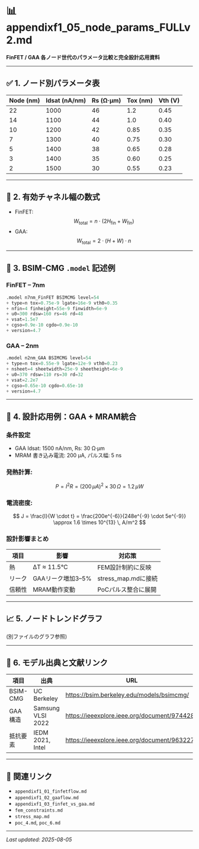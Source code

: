 # 📊 appendixf1_05_node_params_FULLv2.md  
**FinFET / GAA 各ノード世代のパラメータ比較と完全設計応用資料**

---

## ✅ 1. ノード別パラメータ表

| Node (nm) | Idsat (nA/nm) | Rs (Ω·μm) | Tox (nm) | Vth (V) |
|-----------|----------------|------------|-----------|----------|
| 22        | 1000           | 46         | 1.2       | 0.45     |
| 14        | 1100           | 44         | 1.0       | 0.40     |
| 10        | 1200           | 42         | 0.85      | 0.35     |
| 7         | 1300           | 40         | 0.75      | 0.30     |
| 5         | 1400           | 38         | 0.65      | 0.28     |
| 3         | 1400           | 35         | 0.60      | 0.25     |
| 2         | 1500           | 30         | 0.55      | 0.23     |

---

## 📐 2. 有効チャネル幅の数式

- FinFET:
  $$
  W_{\mathrm{total}} = n \cdot (2H_{\mathrm{fin}} + W_{\mathrm{fin}})
  $$
- GAA:
  $$
  W_{\mathrm{total}} = 2 \cdot (H + W) \cdot n
  $$

---

## 💾 3. BSIM-CMG `.model` 記述例

### FinFET – 7nm
```verilog
.model n7nm_FinFET BSIMCMG level=54
+ type=n tox=0.75e-9 lgate=16e-9 vth0=0.35
+ nfin=4 finheight=55e-9 finwidth=6e-9
+ u0=300 rdsw=160 rs=46 rd=48
+ vsat=1.5e7
+ cgso=0.9e-10 cgdo=0.9e-10
+ version=4.7
```

### GAA – 2nm
```verilog
.model n2nm_GAA BSIMCMG level=54
+ type=n tox=0.55e-9 lgate=12e-9 vth0=0.23
+ nsheet=4 sheetwidth=25e-9 sheetheight=6e-9
+ u0=370 rdsw=110 rs=30 rd=32
+ vsat=2.2e7
+ cgso=0.65e-10 cgdo=0.65e-10
+ version=4.7
```

---

## 🔧 4. 設計応用例：GAA + MRAM統合

### 条件設定
- GAA Idsat: 1500 nA/nm, Rs: 30 Ω·μm
- MRAM 書き込み電流: 200 μA, パルス幅: 5 ns

### 発熱計算:
$$
P = I^2 R = (200 \, \mu A)^2 \times 30 \, \Omega = 1.2 \, \mu W
$$

### 電流密度:
$$
J = \frac{I}{W \cdot t} = \frac{200e^{-6}}{248e^{-9} \cdot 5e^{-9}} \approx 1.6 \times 10^{13} \, A/m^2
$$

### 設計影響まとめ
| 項目 | 影響 | 対応策 |
|------|------|--------|
| 熱 | ΔT ≈ 11.5°C | FEM設計制約に反映 |
| リーク | GAAリーク増加3–5% | stress_map.mdに接続 |
| 信頼性 | MRAM動作変動 | PoCパルス整合に展開 |

---

## 📈 5. ノードトレンドグラフ

(別ファイルのグラフ参照)

---

## 📘 6. モデル出典と文献リンク

| 項目 | 出典 | URL |
|------|------|-----|
| BSIM-CMG | UC Berkeley | https://bsim.berkeley.edu/models/bsimcmg/ |
| GAA構造 | Samsung VLSI 2022 | https://ieeexplore.ieee.org/document/9744284 |
| 抵抗要素 | IEDM 2021, Intel | https://ieeexplore.ieee.org/document/9632273 |

---

## 📎 関連リンク

- `appendixf1_01_finfetflow.md`
- `appendixf1_02_gaaflow.md`
- `appendixf1_03_finfet_vs_gaa.md`
- `fem_constraints.md`
- `stress_map.md`
- `poc_4.md`, `poc_6.md`

---

*Last updated: 2025-08-05*
